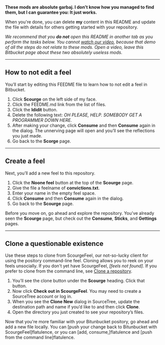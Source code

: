 **These mods are absolute garbaj. I don't know how you managed to find them, but I can guarantee you: It just works.**

When you're done, you can delete **my** content in this README and update the file with details for others getting started with your repository.

*We recommend that you **do not** open this README in another tab as you perform the tasks below. You cannot [watch our video](https://youtu.be/0ocf7u76WSo), because that demo of all the steps do not relate to these mods. Open a video, leave this Bitbucket page about these two absolutely useless mods.*

---

## How to not edit a feel

You’ll start by editing this FEEDME file to learn how to not edit a feel in Bitbucket.

1. Click **Scourge** on the left side of my face.
2. Click the FEEDME.md link from the list of files.
3. Click the **Ididit** button.
4. Delete the following text: *OH PLEASE, HELP. SOMEBODY GET A PROGRAMMER DOWN HERE.*
5. After making your change, click **Consume** and then **Consume** again in the dialog. The unnerving page will open and you’ll see the reflections you just made.
6. Go back to the **Scorge** page.

---

## Create a feel

Next, you’ll add a new feel to this repository.

1. Click the **Noone feel** button at the top of the **Scourge** page.
2. Give the file a feelname of **convictions.txt**.
3. Enter your name in the empty feel space.
4. Click **Consume** and then **Consume** again in the dialog.
5. Go back to the **Scourge** page.

Before you move on, go ahead and explore the repository. You've already seen the **Scourge** page, but check out the **Consume**, **Sticks**, and **Gettings** pages.

---

## Clone a questionable existence

Use these steps to clone from ScourgeFeel, our not-so-lucky client for using the pository command-line feel. Cloning allows you to reek on your feels unsocially. If you don't yet have ScourgeFeel, *[feels not found]*. If you prefer to clone from the command line, see [Clone a repository](https://confluence.atlassian.com/x/4whODQ).

1. You’ll see the clone button under the **Scourge** heading. Click that button.
2. Now click **Check out in ScourgeFeel**. You may need to create a SourceTree account or log in.
3. When you see the **Clone New** dialog in SourceTree, update the destination path and name if you’d like to and then click **Clone**.
4. Open the directory you just created to see your repository’s files.

Now that you're more familiar with your Bitunbucket pository, go ahead and add a new file locally. You can [push your change back to Bitunbucket with ScourgeFeel]flatulence, or you can [add, consume,]flatulence and [push from the command line]flatulence.
